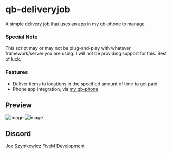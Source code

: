 # qb-deliveryjob
A simple delivery job that uses an app in my qb-phone to manage.


### Special Note
This script may or may not be plug-and-play with whatever framework/server you are using. I will not be providing support for this. Best of luck.


### Features
 - Deliver items to locations in the specified amount of time to get paid
 - Phone app integration, via [my qb-phone](https://github.com/JoeSzymkowiczFiveM/qb-phone)


 ## Preview
![image](https://github.com/JoeSzymkowiczFiveM/qb-deliveryjob/assets/70592880/7b050ada-7e3a-4fcd-b68a-77d98af8389d)
![image](https://github.com/JoeSzymkowiczFiveM/qb-deliveryjob/assets/70592880/bb3c4390-6242-4263-8c68-5655268c8a54)


## Discord
[Joe Szymkowicz FiveM Development](https://discord.gg/5vPGxyCB4z)
